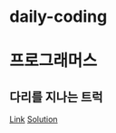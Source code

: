 # daily-coding


# 프로그래머스

## 다리를 지나는 트럭
[Link](https://programmers.co.kr/learn/courses/30/lessons/42583?language=swift)
[Solution](swift/truck-passing-bridge.swift)
